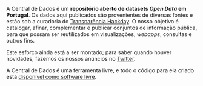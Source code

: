 A Central de Dados é um **repositório aberto de datasets _Open Data_ em Portugal**. Os dados aqui publicados são provenientes de diversas fontes e estão sob a curadoria do [Transparência Hackday](http://transparenciahackday.org). O nosso objetivo é catalogar, afinar, complementar e publicar conjuntos de informação pública, para que possam ser reutilizados em visualizações, *webapps*, consultas e outros fins.

Este esforço ainda está a ser montado; para saber quando houver novidades, fazemos os nossos anúncios no [Twitter](https://twitter.com/CentralDeDados).

A Central de Dados é uma ferramenta livre, e todo o código para ela criado está [disponível como software livre](https://github.com/centraldedados/datacentral).

